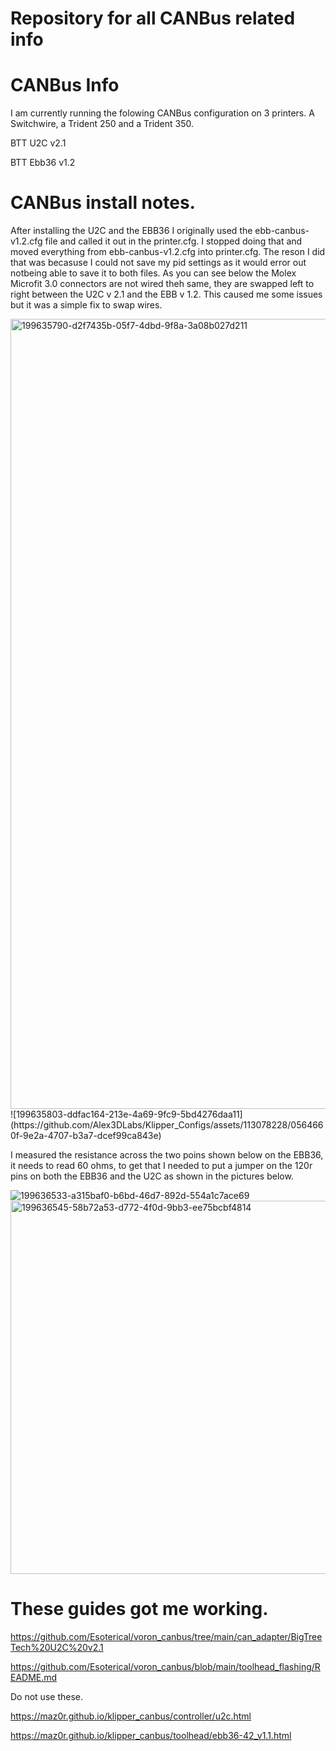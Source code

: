 # Repository for all CANBus related info

# CANBus Info

I am currently running the folowing CANBus configuration on 3 printers.  A Switchwire, a Trident 250 and a Trident 350.

BTT U2C v2.1 

BTT Ebb36 v1.2


# CANBus install notes.
After installing the U2C and the EBB36 I originally used the ebb-canbus-v1.2.cfg file and called it out in the printer.cfg.  I stopped doing that and moved everything from ebb-canbus-v1.2.cfg into printer.cfg.  The reson I did that was becasuse I could not save my pid settings as it would error out notbeing able to save it to both files.
As you can see below the Molex Microfit 3.0 connectors are not wired theh same, they are swapped left to right between the U2C v 2.1 and the EBB v 1.2.  This caused me some issues but it was a simple fix to swap wires.

<img width="1264" alt="199635790-d2f7435b-05f7-4dbd-9f8a-3a08b027d211" src="https://github.com/Alex3DLabs/Klipper_Configs/assets/113078228/29e70e2f-8e0d-47ea-8616-3c47c8f04911">
![199635803-ddfac164-213e-4a69-9fc9-5bd4276daa11](https://github.com/Alex3DLabs/Klipper_Configs/assets/113078228/0564660f-9e2a-4707-b3a7-dcef99ca843e)

I measured the resistance across the two poins shown below on the EBB36, it needs to read 60 ohms, to get that I needed to put a jumper on the 120r pins on both the EBB36 and the U2C as shown in the pictures below.

![199636533-a315baf0-b6bd-46d7-892d-554a1c7ace69](https://github.com/Alex3DLabs/Klipper_Configs/assets/113078228/64dadb4f-5d10-41bb-a636-a881eaac7581)
<img width="597" alt="199636545-58b72a53-d772-4f0d-9bb3-ee75bcbf4814" src="https://github.com/Alex3DLabs/Klipper_Configs/assets/113078228/b80246e9-d38d-40db-a247-ebfb7beb4c88">

# These guides got me working.

https://github.com/Esoterical/voron_canbus/tree/main/can_adapter/BigTreeTech%20U2C%20v2.1

https://github.com/Esoterical/voron_canbus/blob/main/toolhead_flashing/README.md


Do not use these.

https://maz0r.github.io/klipper_canbus/controller/u2c.html

https://maz0r.github.io/klipper_canbus/toolhead/ebb36-42_v1.1.html

